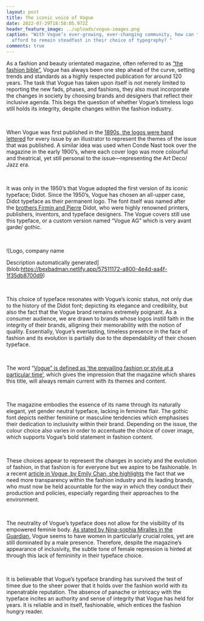 ```yaml
---
layout: post
title: The iconic voice of Vogue
date: 2022-07-29T18:58:05.972Z
header_feature_image: ../uploads/vogue-images.png
caption: "With Vogue’s ever-growing, ever-changing community, how can they
  afford to remain steadfast in their choice of typography? "
comments: true
---
```

As a fashion and beauty orientated magazine, often referred to as [“the fashion bible”,](https://www.condenast.ru/en/portfolio/magazines/vogue/) Vogue has always been one step ahead of the curve, setting trends and standards as a highly respected publication for around 120 years. The task that Vogue has taken upon itself is not merely limited to reporting the new fads, phases, and fashions, they also must incorporate the changes in society by choosing brands and designers that reflect their inclusive agenda. This begs the question of whether Vogue’s timeless logo still holds its integrity, despite changes within the fashion industry. 

 

When Vogue was first published in the [1890s, the logos were hand lettered](https://1000logos.net/vogue-logo/) for every issue by an illustrator to represent the themes of the issue that was published. A similar idea was used when Conde Nast took over the magazine in the early 1900’s, where each cover logo was more colourful and theatrical, yet still personal to the issue—representing the Art Deco/ Jazz era. 

 

It was only in the 1950’s that Vogue adopted the first version of its iconic typeface; Didot. Since the 1950’s, Vogue has chosen an all-upper case, Didot typeface as their permanent logo. The font itself was named after the [brothers Firmin and Pierre](https://blog.logomyway.com/vogue-logo/) Didot, who were highly renowned printers, publishers, inventors, and typeface designers. The Vogue covers still use this typeface, or a custom version named “Vogue AG” which is very avant garde/ gothic. 

 

![Logo, company name

Description automatically generated](blob:https://bexbadman.netlify.app/57511172-a800-4e4d-aa4f-1f35db8700d9)

 

This choice of typeface resonates with Vogue’s iconic status, not only due to the history of the Didot font; depicting its elegance and credibility, but also the fact that the Vogue brand remains extremely poignant. As a consumer audience, we are drawn to brands whose logos instill faith in the integrity of their brands, alligning their memorability with the notion of quality. Essentially, Vogue’s everlasting, timeless presence in the face of fashion and its evolution is partially due to the dependability of their chosen typeface. 

 

The word “[Vogue” is defined as ‘the prevailing fashion or style at a particular time’](https://www.dictionary.com/browse/vogue), which gives the impression that the magazine which shares this title, will always remain current with its themes and content. 

 

The magazine embodies the essence of its name through its naturally elegant, yet gender neutral typeface, lacking in feminine flair. The gothic font depicts neither feminine or masculine tendencies which emphasises their dedication to inclusivity within their brand. Depending on the issue, the colour choice also varies in order to accentuate the choice of cover image, which supports Vogue’s bold statement in fashion content. 

 

These choices appear to represent the changes in society and the evolution of fashion, in that fashion is for everyone but we aspire to be fashionable. In a recent [article in Vogue, by Emily Chan, she highlights](https://www.vogue.co.uk/fashion/article/fashion-transparency-index-2022) the fact that we need more transparency within the fashion industry and its leading brands, who must now be held acountable for the way in which they conduct their production and policies, especially regarding their approaches to the environment. 

 

The neutrality of Vogue’s typeface does not allow for the visibility of its empowered feminie body. [As stated by Nina-sophia Miralles in the Guardian,](https://www.theguardian.com/fashion/2021/mar/21/inside-vogue-where-women-have-the-top-jobs-but-men-still-rule) Vogue seems to have women in particularly crucial roles, yet are still dominated by a male presence. Therefore, despite the magazine’s appearance of inclusivity, the subtle tone of female repression is hinted at through this lack of femininity in their typeface choice. 

 

It is believable that Vogue’s typeface branding has survived the test of timee due to the sheer power that it holds over the fashion world with its inpenatrable reputation. The absence of panache or intricacy with the typeface incites an authority and sense of integrity that Vogue has held for years. It is reliable and in itself, fashionable, which entices the fashion hungry reader.